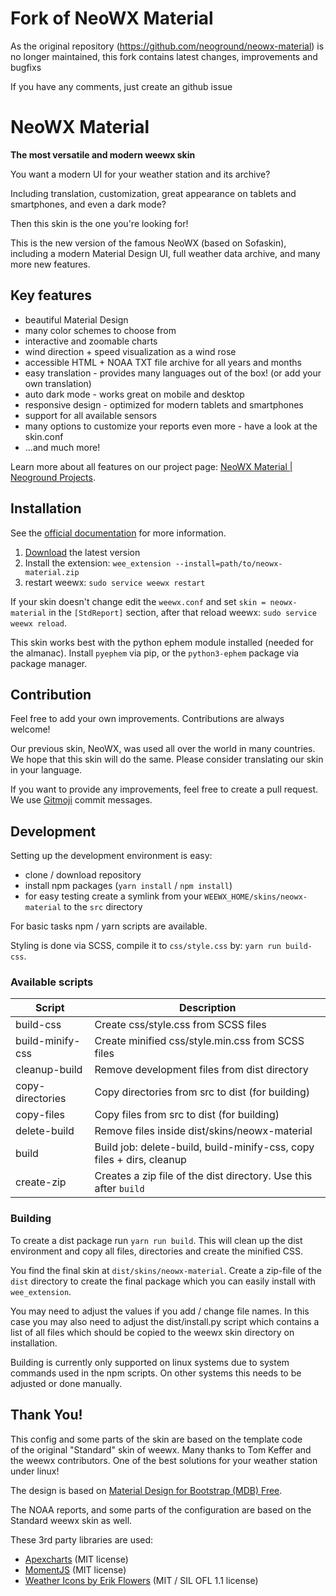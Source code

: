 # Fork of NeoWX Material
As the original repository (https://github.com/neoground/neowx-material) is
no longer maintained, this fork contains latest changes, improvements and bugfixs

If you have any comments, just create an github issue


# NeoWX Material

**The most versatile and modern weewx skin**

You want a modern UI for your weather station and its archive?

Including translation, customization, great appearance on tablets and
smartphones, and even a dark mode?

Then this skin is the one you're looking for!

This is the new version of the famous NeoWX (based on Sofaskin), 
including a modern Material Design UI, full weather data archive, 
and many more new features.

## Key features

- beautiful Material Design
- many color schemes to choose from
- interactive and zoomable charts
- wind direction + speed visualization as a wind rose
- accessible HTML + NOAA TXT file archive for all years and months
- easy translation - provides many languages out of the box! 
  (or add your own translation)
- auto dark mode - works great on mobile and desktop
- responsive design - optimized for modern tablets and smartphones
- support for all available sensors
- many options to customize your reports even more - 
  have a look at the skin.conf
- ...and much more!

Learn more about all features on our project page: 
[NeoWX Material | Neoground Projects](https://neoground.com/projects/neowx-material).

## Installation

See the [official documentation](https://neoground.com/docs/neowx-material/index) for more information.

1. [Download](https://neoground.com/projects/neowx-material) the latest version
2. Install the extension: `wee_extension --install=path/to/neowx-material.zip`
3. restart weewx: `sudo service weewx restart`

If your skin doesn't change edit the `weewx.conf` and set `skin = neowx-material`
in the `[StdReport]` section, after that reload weewx: `sudo service weewx reload`.

This skin works best with the python ephem module installed 
(needed for the almanac). Install `pyephem` via pip, or the 
`python3-ephem` package via package manager.

## Contribution

Feel free to add your own improvements. Contributions are always welcome!

Our previous skin, NeoWX, was used all over the world in many countries.
We hope that this skin will do the same. Please consider translating our skin
in your language.

If you want to provide any improvements, feel free to create a pull request.
We use [Gitmoji](https://gitmoji.dev/) commit messages.

## Development

Setting up the development environment is easy:

- clone / download repository
- install npm packages (`yarn install` / `npm install`)
- for easy testing create a symlink from your `WEEWX_HOME/skins/neowx-material`
  to the `src` directory
  
For basic tasks npm / yarn scripts are available.

Styling is done via SCSS, compile it to `css/style.css` by: `yarn run build-css`.

### Available scripts

| Script           | Description                                                           |
| ---------------- | --------------------------------------------------------------------- |
| build-css        | Create css/style.css from SCSS files                                  |
| build-minify-css | Create minified css/style.min.css from SCSS files                     |
| cleanup-build    | Remove development files from dist directory                          |
| copy-directories | Copy directories from src to dist (for building)                      |
| copy-files       | Copy files from src to dist (for building)                            |
| delete-build     | Remove files inside dist/skins/neowx-material                         |
| build            | Build job: delete-build, build-minify-css, copy files + dirs, cleanup |
| create-zip       | Creates a zip file of the dist directory. Use this after `build`      |

### Building

To create a dist package run `yarn run build`. This will clean up the dist environment
and copy all files, directories and create the minified CSS.

You find the final skin at `dist/skins/neowx-material`. 
Create a zip-file of the `dist` directory to create the final package
which you can easily install with `wee_extension`.

You may need to adjust the values if you add / change file names. In this case you
may also need to adjust the dist/install.py script which contains a list of all
files which should be copied to the weewx skin directory on installation.

Building is currently only supported on linux systems due to system commands used
in the npm scripts. On other systems this needs to be adjusted or done manually.

## Thank You!

This config and some parts of the skin are based on the template code      
of the original "Standard" skin of weewx. Many thanks to Tom Keffer and     
the weewx contributors. 
One of the best solutions for your weather station under linux!

The design is based on 
[Material Design for Bootstrap (MDB) Free](https://mdbootstrap.com).

The NOAA reports, and some parts of the configuration 
are based on the Standard weewx skin as well.

These 3rd party libraries are used:

- [Apexcharts](https://github.com/apexcharts/apexcharts.js) (MIT license)
- [MomentJS](https://github.com/moment/moment) (MIT license)
- [Weather Icons by Erik Flowers](https://github.com/erikflowers/weather-icons)
  (MIT / SIL OFL 1.1 license)
